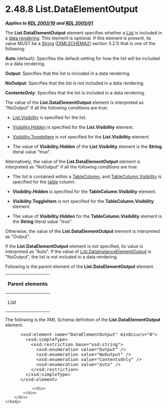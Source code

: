 <html dir="LTR" xmlns:mshelp="http://msdn.microsoft.com/mshelp" xmlns:ddue="http://ddue.schemas.microsoft.com/authoring/2003/5" xmlns:xlink="http://www.w3.org/1999/xlink" xmlns:tool="http://www.microsoft.com/tooltip">
    <head>
        <meta http-equiv="Content-Type" content="text/html; CHARSET=utf-8"></meta>
        <meta name="save" content="history"></meta>
        <title>2.48.8 List.DataElementOutput</title>
        <xml>
            <mshelp:toctitle title="2.48.8 List.DataElementOutput"></mshelp:toctitle>
            <mshelp:rltitle title="[MS-RDL]: List.DataElementOutput"></mshelp:rltitle>
            <mshelp:keyword index="A" term="13311259-e8e8-4381-bb4b-97e74e779c4e"></mshelp:keyword>
            <mshelp:attr name="DCSext.ContentType" value="open specification"></mshelp:attr>
            <mshelp:attr name="AssetID" value="13311259-e8e8-4381-bb4b-97e74e779c4e"></mshelp:attr>
            <mshelp:attr name="TopicType" value="kbRef"></mshelp:attr>
            <mshelp:attr name="DCSext.Title" value="[MS-RDL]: List.DataElementOutput" />
        </xml>
    </head>
    <body>
        <div id="header">
            <h1 class="heading">2.48.8 List.DataElementOutput</h1>
        </div>
        <div id="mainSection">
            <div id="mainBody">
                <div id="allHistory" class="saveHistory"></div>
                <div id="sectionSection0" class="section" name="collapseableSection">
                    

<p><b><i>Applies to </i></b><a href="a7e2ad00-07c8-4f6d-80ab-3ad55df7b233.md"><b><i>RDL 2003/10</i></b></a><b>
<i>and </i></b><a href="3ebe2912-4958-4832-b391-cad1f5e13338.md"><b><i>RDL 2005/01</i></b></a></p>

<p>The <b>List.DataElementOutput</b> element specifies whether
a <a href="ea4c625c-0558-4fb3-b3b8-bde6c160b1e2.md">List</a> is included in a
<a href="b2482b3f-74ab-4ca8-a9e5-c07955011743.md#gt_9069c206-b9e9-4374-a7ee-50faf5def25b">data rendering</a>. This
element is optional. If this element is present, its value MUST be a <a href="1ed81ef3-a683-45e3-aaad-bd2bbe71bc3d.md">String</a> (<a href="https://go.microsoft.com/fwlink/?LinkId=90610">[XMLSCHEMA2]</a> section
3.2.1) that is one of the following:</p>

<p><b>Auto</b> (default): Specifies the default setting
for how the list will be included in a data rendering.</p>

<p><b>Output</b>: Specifies that the list is included in
a data rendering.</p>

<p><b>NoOutput</b>: Specifies that the list is not
included in a data rendering.</p>

<p><b>ContentsOnly</b>: Specifies that the list is
included in a data rendering.</p>

<p>The value of the <b>List.DataElementOutput</b> element is
interpreted as &quot;NoOutput&quot; if all the following conditions are true:</p>

<ul><li><p><span><span> 
</span></span><a href="21c20fa9-cd14-46b5-b82f-5654dfb179ba.md">List.Visibility</a>
is specified for the list.</p>

</li><li><p><span><span> 
</span></span><a href="7b643798-b8f4-4f1d-8f77-7e3626e58270.md">Visibility.Hidden</a>
is specified for the <b>List.Visibility</b> element.</p>

</li><li><p><span><span> 
</span></span><a href="c8d65dad-7679-4ef7-8d8c-dc7cffdfd32e.md">Visibility.ToggleItem</a>
is not specified for the <b>List.Visibility</b> element.</p>

</li><li><p><span><span> 
</span></span>The value of <b>Visibility.Hidden</b> of the <b>List.Visibility</b>
element is the <b>String</b> literal value &quot;true&quot;.</p>

</li></ul><p>Alternatively, the value of the <b>List.DataElementOutput</b>
element is interpreted as &quot;NoOutput&quot; if all the following conditions
are true:</p>

<ul><li><p><span><span> 
</span></span>The list is contained within a <a href="b7098352-0939-46b5-ac72-54ab5a113711.md">TableColumn</a>, and <a href="c800335e-0c2c-4055-a72e-158e98b6c798.md">TableColumn.Visibility</a> is
specified for the <a href="b2482b3f-74ab-4ca8-a9e5-c07955011743.md#gt_d3a7da8d-a597-4838-9756-25e30b640ba7">table</a>
column.</p>

</li><li><p><span><span> 
</span></span><b>Visibility.Hidden</b> is specified for the <b>TableColumn.Visibility</b>
element.</p>

</li><li><p><span><span> 
</span></span><b>Visibility.ToggleItem</b> is not specified for the <b>TableColumn.Visibility</b>
element.</p>

</li><li><p><span><span> 
</span></span>The value of <b>Visibility.Hidden</b> for the <b>TableColumn.Visibility</b>
element is the <b>String</b> literal value &quot;true&quot;.</p>

</li></ul><p>Otherwise, the value of the <b>List.DataElementOutput</b>
element is interpreted as &quot;Output&quot;.</p>

<p>If the <b>List.DataElementOutput</b> element is not
specified, its value is interpreted as &quot;Auto&quot;. If the value of <a href="bcc901d1-265b-4642-a8cd-f050a2cd9f02.md">List.DataInstanceElementOutput</a>
is &quot;NoOutput&quot;, the list is not included in a data rendering.</p>

<p>Following is the parent element of the <b>List.DataElementOutput</b>
element.</p>

<table>
 <thead>
  <tr>
   <th>
   <p>Parent elements</p>
   </th>
  </tr>
 </thead>
 <tr>
  <td>
  <p>List</p>
  </td>
 </tr>
</table>

<p>The following is the XML Schema definition of the <b>List.DataElementOutput</b>
element.</p>

<dl>
<dd>
<div><pre> &lt;xsd:element name=&quot;DataElementOutput&quot; minOccurs=&quot;0&quot;&gt;
   &lt;xsd:simpleType&gt;
     &lt;xsd:restriction base=&quot;xsd:string&quot;&gt;
       &lt;xsd:enumeration value=&quot;Output&quot; /&gt;
       &lt;xsd:enumeration value=&quot;NoOutput&quot; /&gt;
       &lt;xsd:enumeration value=&quot;ContentsOnly&quot; /&gt;
       &lt;xsd:enumeration value=&quot;Auto&quot; /&gt;
     &lt;/xsd:restriction&gt;
   &lt;/xsd:simpleType&gt;
 &lt;/xsd:element&gt;
</pre></div>
</dd></dl>


                </div>
            </div>
        </div>
    </body>
</html>